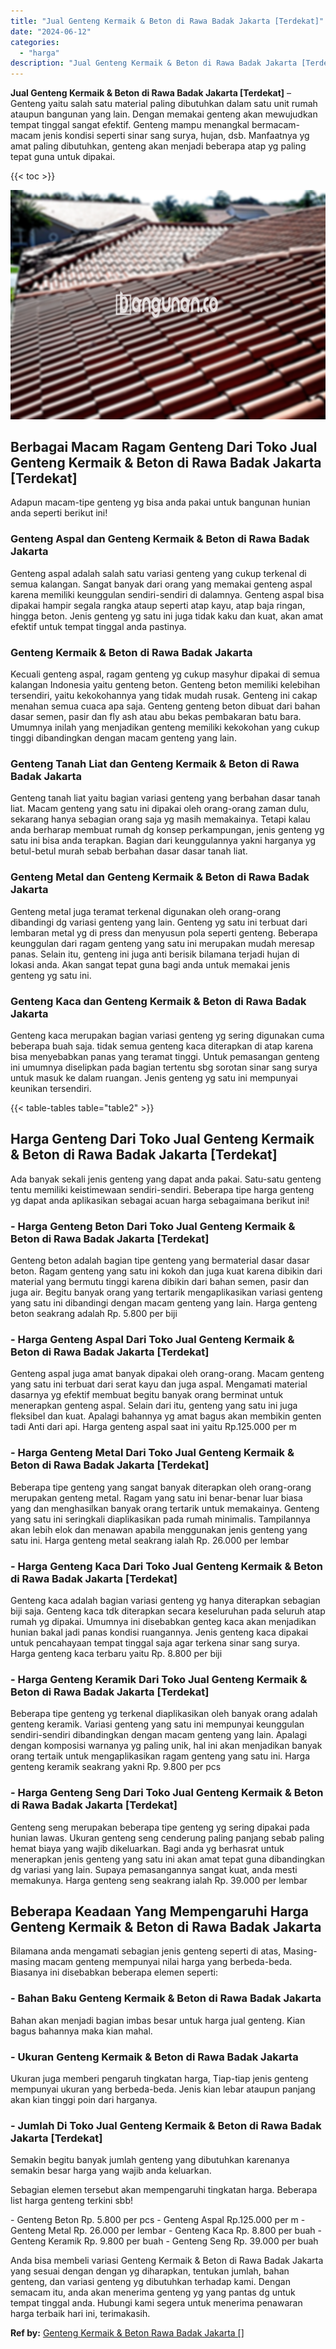 ```yaml
---
title: "Jual Genteng Kermaik & Beton di Rawa Badak Jakarta [Terdekat]"
date: "2024-06-12"
categories: 
  - "harga"
description: "Jual Genteng Kermaik & Beton di Rawa Badak Jakarta [Terdekat]. Anda bisa membeli variasi Genteng Kermaik & Beton di Rawa Badak Jakarta yang sesuai dengan den..."
---
```


**Jual Genteng Kermaik & Beton di Rawa Badak Jakarta \[Terdekat\]** – Genteng yaitu salah satu material paling dibutuhkan dalam satu unit rumah ataupun bangunan yang lain. Dengan memakai genteng akan mewujudkan tempat tinggal sangat efektif. Genteng mampu menangkal bermacam-macam jenis kondisi seperti sinar sang surya, hujan, dsb. Manfaatnya yg amat paling dibutuhkan, genteng akan menjadi beberapa atap yg paling tepat guna untuk dipakai.

{{< toc >}}

![Jual Genteng Kermaik & Beton di Rawa Badak Jakarta [Terdekat]](/images/genteng-minimalis-murah09.png)

## Berbagai Macam Ragam Genteng Dari Toko Jual Genteng Kermaik & Beton di Rawa Badak Jakarta \[Terdekat\]

Adapun macam-tipe genteng yg bisa anda pakai untuk bangunan hunian anda seperti berikut ini!

### Genteng Aspal dan Genteng Kermaik & Beton di Rawa Badak Jakarta

Genteng aspal adalah salah satu variasi genteng yang cukup terkenal di semua kalangan. Sangat banyak dari orang yang memakai genteng aspal karena memiliki keunggulan sendiri-sendiri di dalamnya. Genteng aspal bisa dipakai hampir segala rangka ataup seperti atap kayu, atap baja ringan, hingga beton. Jenis genteng yg satu ini juga tidak kaku dan kuat, akan amat efektif untuk tempat tinggal anda pastinya.

### Genteng Kermaik & Beton di Rawa Badak Jakarta

Kecuali genteng aspal, ragam genteng yg cukup masyhur dipakai di semua kalangan Indonesia yaitu genteng beton. Genteng beton memiliki kelebihan tersendiri, yaitu kekokohannya yang tidak mudah rusak. Genteng ini cakap menahan semua cuaca apa saja. Genteng genteng beton dibuat dari bahan dasar semen, pasir dan fly ash atau abu bekas pembakaran batu bara. Umumnya inilah yang menjadikan genteng memiliki kekokohan yang cukup tinggi dibandingkan dengan macam genteng yang lain.

### Genteng Tanah Liat dan Genteng Kermaik & Beton di Rawa Badak Jakarta

Genteng tanah liat yaitu bagian variasi genteng yang berbahan dasar tanah liat. Macam genteng yang satu ini dipakai oleh orang-orang zaman dulu, sekarang hanya sebagian orang saja yg masih memakainya. Tetapi kalau anda berharap membuat rumah dg konsep perkampungan, jenis genteng yg satu ini bisa anda terapkan. Bagian dari keunggulannya yakni harganya yg betul-betul murah sebab berbahan dasar dasar tanah liat.

### Genteng Metal dan Genteng Kermaik & Beton di Rawa Badak Jakarta

Genteng metal juga teramat terkenal digunakan oleh orang-orang dibandingi dg variasi genteng yang lain. Genteng yg satu ini terbuat dari lembaran metal yg di press dan menyusun pola seperti genteng. Beberapa keunggulan dari ragam genteng yang satu ini merupakan mudah meresap panas. Selain itu, genteng ini juga anti berisik bilamana terjadi hujan di lokasi anda. Akan sangat tepat guna bagi anda untuk memakai jenis genteng yg satu ini.

### Genteng Kaca dan Genteng Kermaik & Beton di Rawa Badak Jakarta

Genteng kaca merupakan bagian variasi genteng yg sering digunakan cuma beberapa buah saja. tidak semua genteng kaca diterapkan di atap karena bisa menyebabkan panas yang teramat tinggi. Untuk pemasangan genteng ini umumnya diselipkan pada bagian tertentu sbg sorotan sinar sang surya untuk masuk ke dalam ruangan. Jenis genteng yg satu ini mempunyai keunikan tersendiri.

{{< table-tables table="table2" >}}

## Harga Genteng Dari Toko Jual Genteng Kermaik & Beton di Rawa Badak Jakarta \[Terdekat\]

Ada banyak sekali jenis genteng yang dapat anda pakai. Satu-satu genteng tentu memiliki keistimewaan sendiri-sendiri. Beberapa tipe harga genteng yg dapat anda aplikasikan sebagai acuan harga sebagaimana berikut ini!

### \- Harga Genteng Beton Dari Toko Jual Genteng Kermaik & Beton di Rawa Badak Jakarta \[Terdekat\]

Genteng beton adalah bagian tipe genteng yang bermaterial dasar dasar beton. Ragam genteng yang satu ini kokoh dan juga kuat karena dibikin dari material yang bermutu tinggi karena dibikin dari bahan semen, pasir dan juga air. Begitu banyak orang yang tertarik mengaplikasikan variasi genteng yang satu ini dibandingi dengan macam genteng yang lain. Harga genteng beton seakrang adalah Rp. 5.800 per biji

### \- Harga Genteng Aspal Dari Toko Jual Genteng Kermaik & Beton di Rawa Badak Jakarta \[Terdekat\]

Genteng aspal juga amat banyak dipakai oleh orang-orang. Macam genteng yang satu ini terbuat dari serat kayu dan juga aspal. Mengamati material dasarnya yg efektif membuat begitu banyak orang berminat untuk menerapkan genteng aspal. Selain dari itu, genteng yang satu ini juga fleksibel dan kuat. Apalagi bahannya yg amat bagus akan membikin genten tadi Anti dari api. Harga genteng aspal saat ini yaitu Rp.125.000 per m

### \- Harga Genteng Metal Dari Toko Jual Genteng Kermaik & Beton di Rawa Badak Jakarta \[Terdekat\]

Beberapa tipe genteng yang sangat banyak diterapkan oleh orang-orang merupakan genteng metal. Ragam yang satu ini benar-benar luar biasa yang dan menghasilkan banyak orang tertarik untuk memakainya. Genteng yang satu ini seringkali diaplikasikan pada rumah minimalis. Tampilannya akan lebih elok dan menawan apabila menggunakan jenis genteng yang satu ini. Harga genteng metal seakrang ialah Rp. 26.000 per lembar

### \- Harga Genteng Kaca Dari Toko Jual Genteng Kermaik & Beton di Rawa Badak Jakarta \[Terdekat\]

Genteng kaca adalah bagian variasi genteng yg hanya diterapkan sebagian biji saja. Genteng kaca tdk diterapkan secara keseluruhan pada seluruh atap rumah yg dipakai. Umumnya ini disebabkan genteg kaca akan menjadikan hunian bakal jadi panas kondisi ruangannya. Jenis genteng kaca dipakai untuk pencahayaan tempat tinggal saja agar terkena sinar sang surya. Harga genteng kaca terbaru yaitu Rp. 8.800 per biji

### \- Harga Genteng Keramik Dari Toko Jual Genteng Kermaik & Beton di Rawa Badak Jakarta \[Terdekat\]

Beberapa tipe genteng yg terkenal diaplikasikan oleh banyak orang adalah genteng keramik. Variasi genteng yang satu ini mempunyai keunggulan sendiri-sendiri dibandingkan dengan macam genteng yang lain. Apalagi dengan komposisi warnanya yg paling unik, hal ini akan menjadikan banyak orang tertaik untuk mengaplikasikan ragam genteng yang satu ini. Harga genteng keramik seakrang yakni Rp. 9.800 per pcs

### \- Harga Genteng Seng Dari Toko Jual Genteng Kermaik & Beton di Rawa Badak Jakarta \[Terdekat\]

Genteng seng merupakan beberapa tipe genteng yg sering dipakai pada hunian lawas. Ukuran genteng seng cenderung paling panjang sebab paling hemat biaya yang wajib dikeluarkan. Bagi anda yg berhasrat untuk menerapkan jenis genteng yang satu ini akan amat tepat guna dibandingkan dg variasi yang lain. Supaya pemasangannya sangat kuat, anda mesti memakunya. Harga genteng seng seakrang ialah Rp. 39.000 per lembar

## Beberapa Keadaan Yang Mempengaruhi Harga Genteng Kermaik & Beton di Rawa Badak Jakarta

Bilamana anda mengamati sebagian jenis genteng seperti di atas, Masing-masing macam genteng mempunyai nilai harga yang berbeda-beda. Biasanya ini disebabkan beberapa elemen seperti:

### \- Bahan Baku Genteng Kermaik & Beton di Rawa Badak Jakarta

Bahan akan menjadi bagian imbas besar untuk harga jual genteng. Kian bagus bahannya maka kian mahal.

### \- Ukuran Genteng Kermaik & Beton di Rawa Badak Jakarta

Ukuran juga memberi pengaruh tingkatan harga, Tiap-tiap jenis genteng mempunyai ukuran yang berbeda-beda. Jenis kian lebar ataupun panjang akan kian tinggi poin dari harganya.

### \- Jumlah Di Toko Jual Genteng Kermaik & Beton di Rawa Badak Jakarta \[Terdekat\]

Semakin begitu banyak jumlah genteng yang dibutuhkan karenanya semakin besar harga yang wajib anda keluarkan.

Sebagian elemen tersebut akan mempengaruhi tingkatan harga. Beberapa list harga genteng terkini sbb!

\- Genteng Beton Rp. 5.800 per pcs - Genteng Aspal Rp.125.000 per m - Genteng Metal Rp. 26.000 per lembar - Genteng Kaca Rp. 8.800 per buah - Genteng Keramik Rp. 9.800 per buah - Genteng Seng Rp. 39.000 per buah

Anda bisa membeli variasi Genteng Kermaik & Beton di Rawa Badak Jakarta yang sesuai dengan dengan yg diharapkan, tentukan jumlah, bahan genteng, dan variasi genteng yg dibutuhkan terhadap kami. Dengan semacam itu, anda akan menerima genteng yg yang pantas dg untuk tempat tinggal anda. Hubungi kami segera untuk menerima penawaran harga terbaik hari ini, terimakasih.

**Ref by:**  [Genteng Kermaik & Beton  Rawa Badak Jakarta []](https://id.wikipedia.org/wiki/Genteng)
